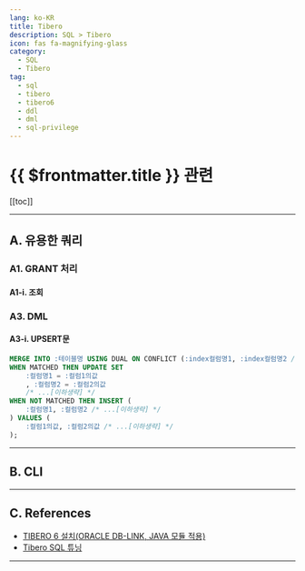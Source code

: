 ```yaml
---
lang: ko-KR
title: Tibero
description: SQL > Tibero
icon: fas fa-magnifying-glass
category:
  - SQL
  - Tibero
tag: 
  - sql
  - tibero
  - tibero6
  - ddl
  - dml
  - sql-privilege
---
```


# {{ $frontmatter.title }} 관련

[[toc]]

---

## A. 유용한 쿼리

### A1. GRANT 처리

#### A1-i. 조회

### A3. DML

#### A3-i. UPSERT문

```sql
MERGE INTO :테이블명 USING DUAL ON CONFLICT (:index컬럼명1, :index컬럼명2 /* ...[이하생략] */) 
WHEN MATCHED THEN UPDATE SET 
    :컬럼명1 = :컬럼1의값
    , :컬럼명2 = :컬럼2의값
    /* ...[이하생략] */ 
WHEN NOT MATCHED THEN INSERT (
    :컬럼명1, :컬럼명2 /* ...[이하생략] */
) VALUES (
    :컬럼1의값, :컬럼2의값 /* ...[이하생략] */
);
```
---

## B. CLI

---

## C. References

- [TIBERO 6 설치(ORACLE DB-LINK, JAVA 모듈 적용)](https://gampol.tistory.com/m/entry/Tibero-6-%EC%84%A4%EC%B9%98Oracle-DBLink-Java-%EB%AA%A8%EB%93%88-%EC%A0%81%EC%9A%A9)
- [Tibero SQL 튜닝](https://augustines.tistory.com/149)

---

<TagLinks />